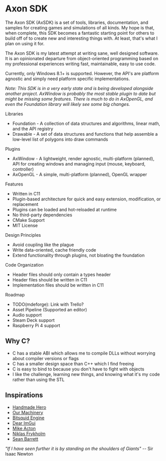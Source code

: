 # Axon SDK
The Axon SDK (AxSDK) is a set of tools, libraries, documentation, and samples for creating games and simulations of all kinds. My hope is that, when complete, this SDK becomes a fantastic starting point for others to build off of to create new and interesting things with. At least, that's what I plan on using it for.

The Axon SDK is my latest attempt at writing sane, well designed software. It is an opinionated departure from object-oriented programming based on my professional experiences writing fast, maintainable, easy to use code.

Currently, only Windows 8.1+ is supported. However, the API's are platform agnostic and simply need platform specific implementations.

_Note: This SDK is in a very early state and is being developed alongside another project. AxWindow is probably the most stable plugin to date but might be missing some features. There is much to do in AxOpenGL, and even the Foundation library will likely see some big changes._

Libraries
* Foundation - A collection of data structures and algorithms, linear math, and the API registry
* Drawable - A set of data structures and functions that help assemble a low-level list of polygons into draw commands

Plugins
* AxWindow - A lightweight, render agnostic, multi-platform (planned), API for creating windows and managing input (mouse, keyboard, controller)
* AxOpenGL - A simple, multi-platform (planned), OpenGL wrapper

Features
* Written in C11
* Plugin-based architecture for quick and easy extension, modification, or replacement
* Plugins can be loaded and hot-reloaded at runtime
* No third-party dependencies
* CMake Support
* MIT License

Design Principles
* Avoid coupling like the plague
* Write data-oriented, cache friendly code
* Extend functionality through plugins, not bloating the foundation

Code Organization
* Header files should only contain a types header
* Header files should be written in C11
* Implementation files should be written in C11

Roadmap
* TODO(mdeforge): Link with Trello?
* Asset Pipeline (Supported an editor)
* Audio support
* Steam Deck support
* Raspberry Pi 4 support

## Why C?
* C has a stable ABI which allows me to compile DLLs without worrying about compiler versions or flags
* C has a smaller design space than C++ which I find freeing
* C is easy to bind to because you don't have to fight with objects
* I like the challenge, learning new things, and knowing what it's my code rather than using the STL

## Inspirations
* [Handmade Hero](https://handmadehero.org/)
* [Our Machinery](https://ourmachinery.com/)
* [Bitsquid Engine](http://bitsquid.blogspot.com/)
* [Dear ImGui](https://github.com/ocornut/imgui)
* [Mike Acton](https://twitter.com/mike_acton)
* [Niklas Frykholm](https://twitter.com/niklasfrykholm)
* [Sean Barrett](https://twitter.com/nothings)

_"If I have seen further it is by standing on the shoulders of Giants"_ -- Sir Isaac Newton
